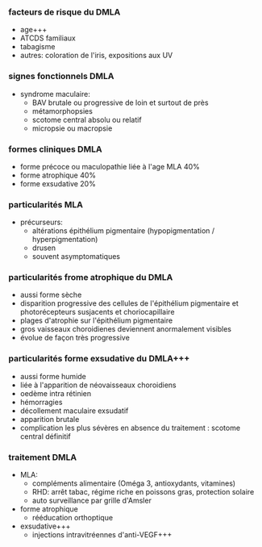 ### facteurs de risque du DMLA
- age+++
- ATCDS familiaux
- tabagisme
- autres: coloration de l'iris, expositions aux UV

### signes fonctionnels DMLA
- syndrome maculaire:
    - BAV brutale ou progressive de loin et surtout de près
    - métamorphopsies
    - scotome central absolu ou relatif
    - micropsie ou macropsie

### formes cliniques DMLA
- forme précoce ou maculopathie liée à l'age MLA 40%
- forme atrophique 40%
- forme exsudative 20%

### particularités MLA
- précurseurs:
    - altérations épithélium pigmentaire (hypopigmentation / hyperpigmentation)
    - drusen
    - souvent asymptomatiques

### particularités frome atrophique du DMLA
- aussi forme sèche
- disparition progressive des cellules de l'épithélium pigmentaire et photorécepteurs susjacents et choriocapillaire
- plages d'atrophie sur l'épithélium pigmentaire
- gros vaisseaux choroidienes deviennent anormalement visibles
- évolue de façon très progressive

### particularités forme exsudative du DMLA+++
- aussi forme humide
- liée à l'apparition de néovaisseaux choroidiens
- oedème intra rétinien
- hémorragies
- décollement maculaire exsudatif
- apparition brutale
- complication les plus sévères en absence du traitement : scotome central définitif

### traitement DMLA
- MLA:
    - compléments alimentaire (Oméga 3, antioxydants, vitamines)
    - RHD: arrêt tabac, régime riche en poissons gras, protection solaire
    - auto surveillance par grille d'Amsler
- forme atrophique
    - rééducation orthoptique
- exsudative+++
    - injections intravitréennes d'anti-VEGF+++
